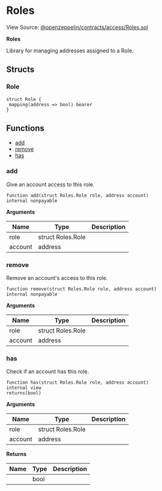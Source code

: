 # Roles

View Source: [@openzeppelin/contracts/access/Roles.sol](https://github.com/Dapp-Wizards/Avastars-Contracts/blob/master/@openzeppelin/contracts/access/Roles.sol)

**Roles** 

Library for managing addresses assigned to a Role.

## Structs
### Role

```solidity
struct Role {
 mapping(address => bool) bearer
}
```

## **Functions**

- [add](#add)
- [remove](#remove)
- [has](#has)

### add

Give an account access to this role.

```solidity
function add(struct Roles.Role role, address account)
internal nonpayable
```

**Arguments**

| Name        | Type           | Description  |
| ------------- |------------- | -----|
| role | struct Roles.Role |  | 
| account | address |  | 

### remove

Remove an account's access to this role.

```solidity
function remove(struct Roles.Role role, address account)
internal nonpayable
```

**Arguments**

| Name        | Type           | Description  |
| ------------- |------------- | -----|
| role | struct Roles.Role |  | 
| account | address |  | 

### has

Check if an account has this role.

```solidity
function has(struct Roles.Role role, address account)
internal view
returns(bool)
```

**Arguments**

| Name        | Type           | Description  |
| ------------- |------------- | -----|
| role | struct Roles.Role |  | 
| account | address |  | 

**Returns**

| Name        | Type           | Description  |
| ------------- |------------- | -----|
|  | bool |  | 

